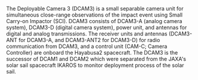 The Deployable Camera 3 (DCAM3) is a small separable camera unit for simultaneous close-range observations of the impact event using Small Carry-on Impactor (SCI). DCAM3 consists of DCAM3-A (analog camera system), DCAM3-D (digital camera system), power unit, and antennas for digital and analog transmissions. The receiver units and antennas (DCAM3-ANT for DCAM3-A, and DCAM3-ANT2 for DCAM3-D) for radio communication from DCAM3, and a control unit (CAM-C; Camera Controller) are onboard the Hayabusa2 spacecraft. The DCAM3 is the successor of DCAM1 and DCAM2 which were separated from the JAXA's solar sail spacecraft IKAROS to monitor deployment process of the solar sail.